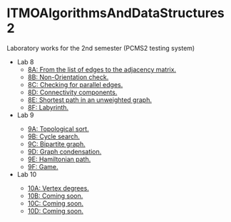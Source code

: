 # ITMOAlgorithmsAndDataStructures2
Laboratory works for the 2nd semester (PCMS2 testing system)
<ul>
  <li>Lab 8
    <ul>
      <li><a href = "https://github.com/annchous/ITMOAlgorithmsAndDataStructures2/tree/master/8A/main.cpp">8A: From the list of edges to the      adjacency matrix.</a></li>
      <li><a href = "https://github.com/annchous/ITMOAlgorithmsAndDataStructures2/tree/master/8B/main.cpp">8B: Non-Orientation check.</a></li>
      <li><a href = "https://github.com/annchous/ITMOAlgorithmsAndDataStructures2/tree/master/8C/main.cpp">8C: Checking for parallel edges.</a></li>
      <li><a href = "https://github.com/annchous/ITMOAlgorithmsAndDataStructures2/tree/master/8D/main.cpp">8D: Connectivity components.</a></li>
      <li><a href = "https://github.com/annchous/ITMOAlgorithmsAndDataStructures2/tree/master/8E/main.cpp">8E: Shortest path in an unweighted graph.</a></li>
      <li><a href = "https://github.com/annchous/ITMOAlgorithmsAndDataStructures2/tree/master/8F/main.cpp">8F: Labyrinth.</a></li>
    </ul>
  </li>
  <li>Lab 9</li>
  <ul>
      <li><a href = "https://github.com/annchous/ITMOAlgorithmsAndDataStructures2/tree/master/9A/main.cpp">9A: Topological sort.</a></li>
      <li><a href = "https://github.com/annchous/ITMOAlgorithmsAndDataStructures2/tree/master/9B/main.cpp">9B: Cycle search.</a></li>
      <li><a href = "https://github.com/annchous/ITMOAlgorithmsAndDataStructures2/tree/master/9C/main.cpp">9C: Bipartite graph.</a></li>
      <li><a href = "https://github.com/annchous/ITMOAlgorithmsAndDataStructures2/tree/master/9D/main.cpp">9D: Graph condensation.</a></li>
      <li><a href = "https://github.com/annchous/ITMOAlgorithmsAndDataStructures2/tree/master/9E/main.cpp">9E: Hamiltonian path.</a></li>
      <li><a href = "https://github.com/annchous/ITMOAlgorithmsAndDataStructures2/tree/master/9F/main.cpp">9F: Game.</a></li>
    </ul>
  </li>
  <li>Lab 10</li>
  <ul>
      <li><a href = "https://github.com/annchous/ITMOAlgorithmsAndDataStructures2/tree/master/10A/main.cpp">10A: Vertex degrees.</a></li>
      <li><a href = "https://github.com/annchous/ITMOAlgorithmsAndDataStructures2/tree/master/10B/main.cpp">10B: Coming soon.</a></li>
      <li><a href = "https://github.com/annchous/ITMOAlgorithmsAndDataStructures2/tree/master/10C/main.cpp">10C: Coming soon.</a></li>
      <li><a href = "https://github.com/annchous/ITMOAlgorithmsAndDataStructures2/tree/master/10D/main.cpp">10D: Coming soon.</a></li>
    </ul>
  </li>
